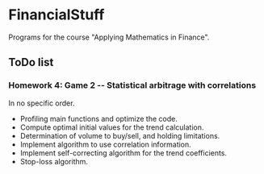 # FinancialStuff
Programs for the course "Applying Mathematics in Finance".

## ToDo list
### Homework 4: Game 2 -- Statistical arbitrage with correlations

In no specific order.

* Profiling main functions and optimize the code.
* Compute optimal initial values for the trend calculation.
* Determination of volume to buy/sell, and holding limitations.
* Implement algorithm to use correlation information.
* Implement self-correcting algorithm for the trend coefficients.
* Stop-loss algorithm.
